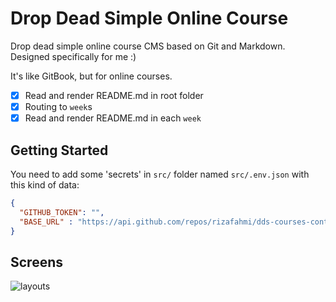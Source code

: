 # Drop Dead Simple Online Course

Drop dead simple online course CMS based on Git and Markdown.
Designed specifically for me :)

It's like GitBook, but for online courses.

* [x] Read and render README.md in root folder
* [x] Routing to `week`s
* [x] Read and render README.md in each `week`

## Getting Started

You need to add some 'secrets' in `src/` folder named `src/.env.json` with this kind of data:

```json
{
  "GITHUB_TOKEN": "",
  "BASE_URL" : "https://api.github.com/repos/rizafahmi/dds-courses-content-example"
}
```

## Screens

![layouts](dds-courses.png)
